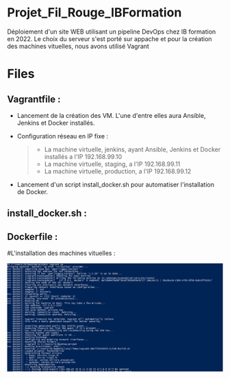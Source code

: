 # Projet_Fil_Rouge_IBFormation
Déploiement d'un site WEB utilisant un pipeline DevOps chez IB formation en 2022. 
Le choix du serveur s'est porté sur appache et pour la création des machines vituelles, nous avons utilisé Vagrant

# Files

## **Vagrantfile** :

- Lancement de la création des VM. L'une d'entre elles aura Ansible, Jenkins et Docker installés.
- Configuration réseau en IP fixe :
  > - La machine virtuelle, jenkins, ayant Ansible, Jenkins et Docker installés a l'IP 192.168.99.10
  > - La machine virtuelle, staging,  a l'IP 192.168.99.11
  > - La machine virtuelle, production,  a l'IP 192.168.99.12
 
- Lancement d'un script install_docker.sh pour automatiser l'installation de Docker.

## **install_docker.sh** :

## **Dockerfile** :

#L'installation des machines vituelles :

![Screenshot Vagrant1](https://github.com/StephaneInfo/Projet_Fil_Rouge_IBFormation/blob/main/Images/vagrant1.png)
